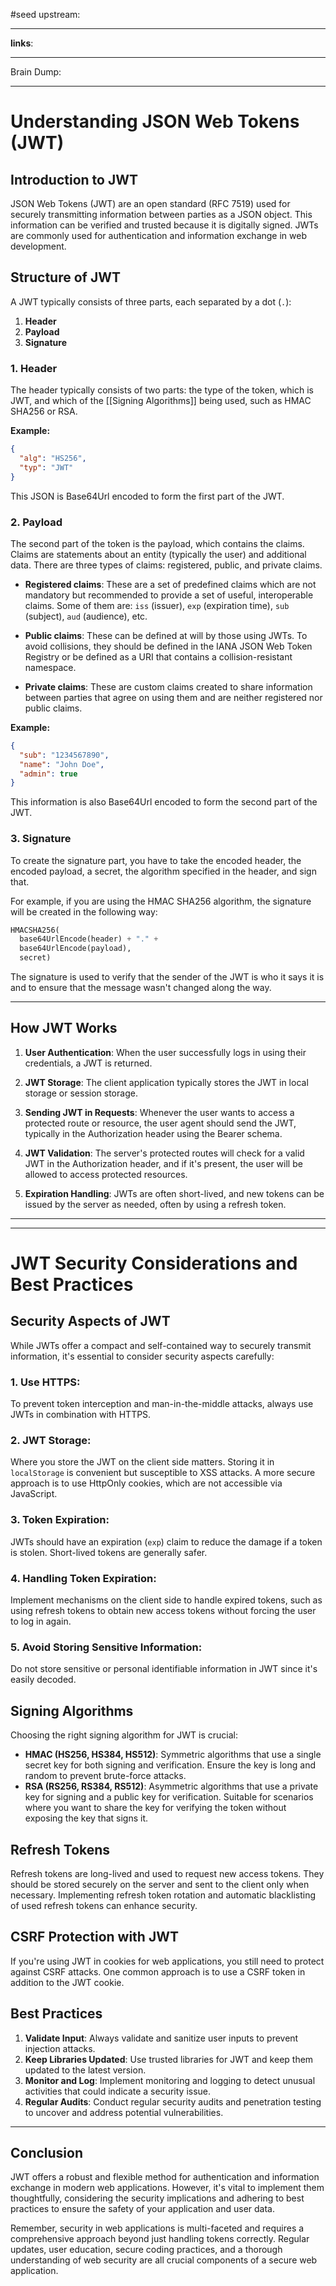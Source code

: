 #seed 
upstream:

---

**links**: 

---

Brain Dump: 

--- 

# Understanding JSON Web Tokens (JWT)

## Introduction to JWT

JSON Web Tokens (JWT) are an open standard (RFC 7519) used for securely transmitting information between parties as a JSON object. This information can be verified and trusted because it is digitally signed. JWTs are commonly used for authentication and information exchange in web development.

## Structure of JWT

A JWT typically consists of three parts, each separated by a dot (`.`):

1. **Header**
2. **Payload**
3. **Signature**

### 1. Header

The header typically consists of two parts: the type of the token, which is JWT, and which of the [[Signing Algorithms]] being used, such as HMAC SHA256 or RSA.

**Example:**

```json
{
  "alg": "HS256",
  "typ": "JWT"
}
```

This JSON is Base64Url encoded to form the first part of the JWT.

### 2. Payload

The second part of the token is the payload, which contains the claims. Claims are statements about an entity (typically the user) and additional data. There are three types of claims: registered, public, and private claims.

- **Registered claims**: These are a set of predefined claims which are not mandatory but recommended to provide a set of useful, interoperable claims. Some of them are: `iss` (issuer), `exp` (expiration time), `sub` (subject), `aud` (audience), etc.

- **Public claims**: These can be defined at will by those using JWTs. To avoid collisions, they should be defined in the IANA JSON Web Token Registry or be defined as a URI that contains a collision-resistant namespace.

- **Private claims**: These are custom claims created to share information between parties that agree on using them and are neither registered nor public claims.

**Example:**

```json
{
  "sub": "1234567890",
  "name": "John Doe",
  "admin": true
}
```

This information is also Base64Url encoded to form the second part of the JWT.

### 3. Signature

To create the signature part, you have to take the encoded header, the encoded payload, a secret, the algorithm specified in the header, and sign that.

For example, if you are using the HMAC SHA256 algorithm, the signature will be created in the following way:

```python
HMACSHA256(
  base64UrlEncode(header) + "." +
  base64UrlEncode(payload),
  secret)
```

The signature is used to verify that the sender of the JWT is who it says it is and to ensure that the message wasn't changed along the way.

---

## How JWT Works

1. **User Authentication**: When the user successfully logs in using their credentials, a JWT is returned.

2. **JWT Storage**: The client application typically stores the JWT in local storage or session storage.

3. **Sending JWT in Requests**: Whenever the user wants to access a protected route or resource, the user agent should send the JWT, typically in the Authorization header using the Bearer schema.

4. **JWT Validation**: The server's protected routes will check for a valid JWT in the Authorization header, and if it's present, the user will be allowed to access protected resources.

5. **Expiration Handling**: JWTs are often short-lived, and new tokens can be issued by the server as needed, often by using a refresh token.

---

---

# JWT Security Considerations and Best Practices

## Security Aspects of JWT

While JWTs offer a compact and self-contained way to securely transmit information, it's essential to consider security aspects carefully:

### 1. **Use HTTPS**: 
To prevent token interception and man-in-the-middle attacks, always use JWTs in combination with HTTPS.

### 2. **JWT Storage**:
Where you store the JWT on the client side matters. Storing it in `localStorage` is convenient but susceptible to XSS attacks. A more secure approach is to use HttpOnly cookies, which are not accessible via JavaScript.

### 3. **Token Expiration**:
JWTs should have an expiration (`exp`) claim to reduce the damage if a token is stolen. Short-lived tokens are generally safer.

### 4. **Handling Token Expiration**:
Implement mechanisms on the client side to handle expired tokens, such as using refresh tokens to obtain new access tokens without forcing the user to log in again.

### 5. **Avoid Storing Sensitive Information**:
Do not store sensitive or personal identifiable information in JWT since it's easily decoded.

## Signing Algorithms

Choosing the right signing algorithm for JWT is crucial:

- **HMAC (HS256, HS384, HS512)**: Symmetric algorithms that use a single secret key for both signing and verification. Ensure the key is long and random to prevent brute-force attacks.
- **RSA (RS256, RS384, RS512)**: Asymmetric algorithms that use a private key for signing and a public key for verification. Suitable for scenarios where you want to share the key for verifying the token without exposing the key that signs it.

## Refresh Tokens

Refresh tokens are long-lived and used to request new access tokens. They should be stored securely on the server and sent to the client only when necessary. Implementing refresh token rotation and automatic blacklisting of used refresh tokens can enhance security.

## CSRF Protection with JWT

If you're using JWT in cookies for web applications, you still need to protect against CSRF attacks. One common approach is to use a CSRF token in addition to the JWT cookie.

## Best Practices

1. **Validate Input**: Always validate and sanitize user inputs to prevent injection attacks.
2. **Keep Libraries Updated**: Use trusted libraries for JWT and keep them updated to the latest version.
3. **Monitor and Log**: Implement monitoring and logging to detect unusual activities that could indicate a security issue.
4. **Regular Audits**: Conduct regular security audits and penetration testing to uncover and address potential vulnerabilities.

---

## Conclusion

JWT offers a robust and flexible method for authentication and information exchange in modern web applications. However, it's vital to implement them thoughtfully, considering the security implications and adhering to best practices to ensure the safety of your application and user data.

Remember, security in web applications is multi-faceted and requires a comprehensive approach beyond just handling tokens correctly. Regular updates, user education, secure coding practices, and a thorough understanding of web security are all crucial components of a secure web application.


